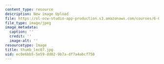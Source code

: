 ```yaml
---
content_type: resource
description: New image Upload
file: https://ol-ocw-studio-app-production.s3.amazonaws.com/courses/6-002-circuits-and-electronics-spring-2007/ec0e6bb55e59dd029b7adf7a4abcf750_thumb_lec07.jpg
file_type: image/jpeg
image_metadata:
  caption: ''
  credit: ''
  image-alt: ''
resourcetype: Image
title: thumb_lec07.jpg
uid: ec0e6bb5-5e59-dd02-9b7a-df7a4abcf750
---
```

